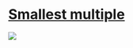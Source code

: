 # [Smallest multiple](https://projecteuler.net/problem=5)

![](https://raw.githubusercontent.com/japaric/eulermark.rs/master/plots/005.png)
